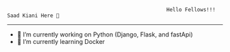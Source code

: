                                                         Hello Fellows!!! Saad Kiani Here 👋 

<html><hr></html>

- 🔭 I’m currently working on Python (Django, Flask, and fastApi)
- 🌱 I’m currently learning Docker


<!--
**Saad-Ramzan-Kiani/Saad-Ramzan-Kiani** is a ✨ _special_ ✨ repository because its `README.md` (this file) appears on your GitHub profile.

Here are some ideas to get you started:

- 👯 I’m looking to collaborate on ...
- 🤔 I’m looking for help with ...
- 💬 Ask me about ...
- 📫 How to reach me: ...
- 😄 Pronouns: ...
- ⚡ Fun fact: ...
-->
